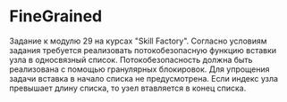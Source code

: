 # FineGrained
Задание к модулю 29 на курсах "Skill Factory". Согласно условиям задания требуется реализовать потокобезопасную функцию вставки узла в односвязный список. Потокобезопасность должна быть реализована с помощью гранулярных блокировок. Для упрощения задачи вставка в начало списка не предусмотрена. Если индекс узла превышает длину списка, то узел втавляется в конец списка.
